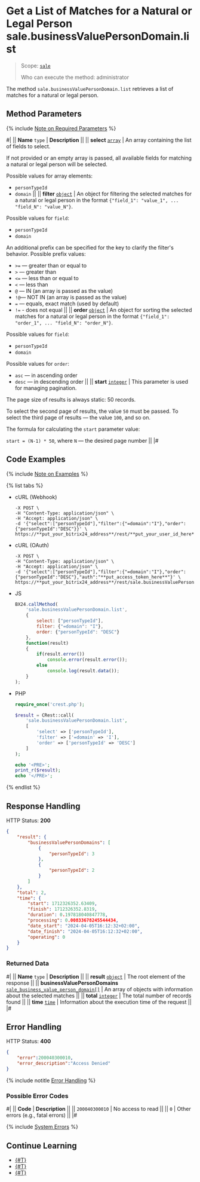 # Get a List of Matches for a Natural or Legal Person sale.businessValuePersonDomain.list

> Scope: [`sale`](../../scopes/permissions.md)
>
> Who can execute the method: administrator

The method `sale.businessValuePersonDomain.list` retrieves a list of matches for a natural or legal person.

## Method Parameters

{% include [Note on Required Parameters](../../../_includes/required.md) %}

#|
|| **Name**
`type` | **Description** ||
|| **select**
[`array`](../../data-types.md) | An array containing the list of fields to select.

If not provided or an empty array is passed, all available fields for matching a natural or legal person will be selected.

Possible values for array elements:
- `personTypeId`
- `domain` ||
|| **filter**
[`object`](../../data-types.md) | An object for filtering the selected matches for a natural or legal person in the format `{"field_1": "value_1", ... "field_N": "value_N"}`.

Possible values for `field`:
- `personTypeId`
- `domain` 

An additional prefix can be specified for the key to clarify the filter's behavior. Possible prefix values:
- `>=` — greater than or equal to
- `>` — greater than
- `<=` — less than or equal to
- `<` — less than
- `@` — IN (an array is passed as the value)
- `!@`— NOT IN (an array is passed as the value)
- `=` — equals, exact match (used by default)
- `!=` - does not equal ||
|| **order**
[`object`](../../data-types.md) | An object for sorting the selected matches for a natural or legal person in the format `{"field_1": "order_1", ... "field_N": "order_N"}`.

Possible values for `field`:
- `personTypeId`
- `domain` 

Possible values for `order`:
- `asc` — in ascending order
- `desc` — in descending order ||
|| **start**
[`integer`](../../data-types.md) | This parameter is used for managing pagination.

The page size of results is always static: 50 records.

To select the second page of results, the value `50` must be passed. To select the third page of results — the value `100`, and so on.

The formula for calculating the `start` parameter value:

`start = (N-1) * 50`, where `N` — the desired page number ||
|#

## Code Examples

{% include [Note on Examples](../../../_includes/examples.md) %}

{% list tabs %}

- cURL (Webhook)

    ```curl
    -X POST \
    -H "Content-Type: application/json" \
    -H "Accept: application/json" \
    -d '{"select":["personTypeId"],"filter":{"=domain":"I"},"order":{"personTypeId":"DESC"}}' \
    https://**put_your_bitrix24_address**/rest/**put_your_user_id_here**/**put_your_webhook_here**/sale.businessValuePersonDomain.list
    ```

- cURL (OAuth)

    ```curl
    -X POST \
    -H "Content-Type: application/json" \
    -H "Accept: application/json" \
    -d '{"select":["personTypeId"],"filter":{"=domain":"I"},"order":{"personTypeId":"DESC"},"auth":"**put_access_token_here**"}' \
    https://**put_your_bitrix24_address**/rest/sale.businessValuePersonDomain.list
    ```

- JS

    ```js
    BX24.callMethod(
        'sale.businessValuePersonDomain.list',
        {
            select: ["personTypeId"],
            filter: {"=domain": "I"},
            order: {"personTypeId": "DESC"}
        }, 
        function(result)
        {
            if(result.error())
                console.error(result.error());
            else
                console.log(result.data());
        }
    );
    ```

- PHP

    ```php
    require_once('crest.php');

    $result = CRest::call(
        'sale.businessValuePersonDomain.list',
        [
            'select' => ['personTypeId'],
            'filter' => ['=domain' => 'I'],
            'order' => ['personTypeId' => 'DESC']
        ]
    );

    echo '<PRE>';
    print_r($result);
    echo '</PRE>';
    ```

{% endlist %}

## Response Handling

HTTP Status: **200**

```json
{
    "result": {
        "businessValuePersonDomains": [
            {
                "personTypeId": 3
            },
            {
                "personTypeId": 2
            }
        ]
    },
    "total": 2,
    "time": {
        "start": 1712326352.63409,
        "finish": 1712326352.8319,
        "duration": 0.197818040847778,
        "processing": 0.00833678245544434,
        "date_start": "2024-04-05T16:12:32+02:00",
        "date_finish": "2024-04-05T16:12:32+02:00",
        "operating": 0
    }
}
```

### Returned Data

#|
|| **Name**
`type` | **Description** ||
|| **result**
[`object`](../../data-types.md) | The root element of the response ||
|| **businessValuePersonDomains**
[`sale_business_value_person_domain[]`](../data-types.md) | An array of objects with information about the selected matches ||
|| **total**
[`integer`](../../data-types.md) | The total number of records found ||
|| **time**
[`time`](../../data-types.md) | Information about the execution time of the request ||
|#

## Error Handling

HTTP Status: **400**

```json
{
    "error":200040300010,
    "error_description":"Access Denied"
}
```

{% include notitle [Error Handling](../../../_includes/error-info.md) %}

### Possible Error Codes

#|
|| **Code** | **Description** ||
|| `200040300010` | No access to read ||
|| `0` | Other errors (e.g., fatal errors) ||
|#

{% include [System Errors](../../../_includes/system-errors.md) %}

## Continue Learning 

- [{#T}](./sale-business-value-person-domain-add.md)
- [{#T}](./sale-business-value-person-domain-delete-by-filter.md)
- [{#T}](./sale-business-value-person-domain-get-fields.md)